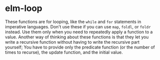 # elm-loop

These functions are for looping, like the `while` and `for` statements in imperative languages. Don't use these if you can use `map`, `foldl`, or `foldr` instead. Use them only when you need to repeatedly apply a function to a value. Another way of thinking about these functions is that they let you write a recursive function without having to write the recursive part yourself; You have to provide only the predicate function (or the number of times to recurse), the update function, and the initial value.

